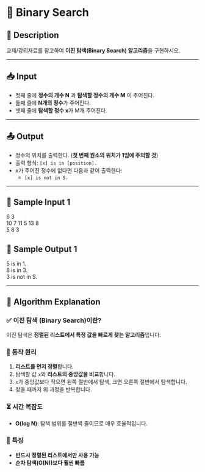 # 🔎 Binary Search

## 📌 Description

교재/강의자료를 참고하여 **이진 탐색(Binary Search) 알고리즘**을 구현하시오.

---

## 📥 Input

- 첫째 줄에 **정수의 개수 N** 과 **탐색할 정수의 개수 M** 이 주어진다.
- 둘째 줄에 **N개의 정수**가 주어진다.
- 셋째 줄에 **탐색할 정수 x**가 M개 주어진다.

---

## 📤 Output

- 정수의 위치를 출력한다. (**첫 번째 원소의 위치가 1임에 주의할 것**)
- 출력 형식: `[x] is in [position].`
- x가 주어진 정수에 없다면 다음과 같이 출력한다:
  - `[x] is not in S.`

---

## 📝 Sample Input 1

6 3  
10 7 11 5 13 8  
5 8 3  

## 📌 Sample Output 1

5 is in 1.  
8 is in 3.  
3 is not in S.  

---

## 🧐 Algorithm Explanation

### ✅ 이진 탐색 (Binary Search)이란?

이진 탐색은 **정렬된 리스트에서 특정 값을 빠르게 찾는 알고리즘**입니다.

### 🔹 동작 원리

1. **리스트를 먼저 정렬**합니다.  
2. 탐색할 값 `x`와 **리스트의 중앙값을 비교**합니다.  
3. `x`가 중앙값보다 작으면 왼쪽 절반에서 탐색, 크면 오른쪽 절반에서 탐색합니다.  
4. 찾을 때까지 위 과정을 반복합니다.  

### ⏳ 시간 복잡도

- **O(log N)**: 탐색 범위를 절반씩 줄이므로 매우 효율적입니다.

### 📌 특징

- **반드시 정렬된 리스트에서만 사용 가능**
- **순차 탐색(O(N))보다 훨씬 빠름**
